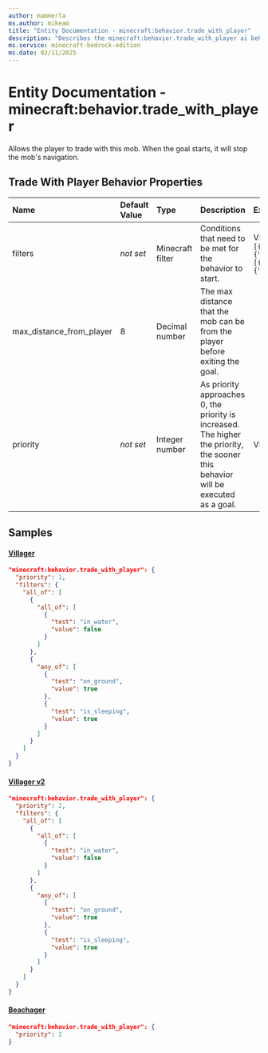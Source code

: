 ```yaml
---
author: mammerla
ms.author: mikeam
title: "Entity Documentation - minecraft:behavior.trade_with_player"
description: "Describes the minecraft:behavior.trade_with_player ai behavior component"
ms.service: minecraft-bedrock-edition
ms.date: 02/11/2025 
---
```


# Entity Documentation - minecraft:behavior.trade_with_player

Allows the player to trade with this mob. When the goal starts, it will stop the mob's navigation.


## Trade With Player Behavior Properties

|Name       |Default Value |Type |Description |Example Values |
|:----------|:-------------|:----|:-----------|:------------- |
| filters | *not set* | Minecraft filter | Conditions that need to be met for the behavior to start. | Villager: `{"all_of":[{"all_of":[{"test":"in_water","value":false}]},{"any_of":[{"test":"on_ground","value":true},{"test":"is_sleeping","value":true}]}]}` | 
| max_distance_from_player | 8 | Decimal number | The max distance that the mob can be from the player before exiting the goal. |  | 
| priority | *not set* | Integer number | As priority approaches 0, the priority is increased. The higher the priority, the sooner this behavior will be executed as a goal. | Villager: `1`, Villager v2: `2` | 

## Samples

#### [Villager](https://github.com/Mojang/bedrock-samples/tree/preview/behavior_pack/entities/villager.json)


```json
"minecraft:behavior.trade_with_player": {
  "priority": 1,
  "filters": {
    "all_of": [
      {
        "all_of": [
          {
            "test": "in_water",
            "value": false
          }
        ]
      },
      {
        "any_of": [
          {
            "test": "on_ground",
            "value": true
          },
          {
            "test": "is_sleeping",
            "value": true
          }
        ]
      }
    ]
  }
}
```

#### [Villager v2](https://github.com/Mojang/bedrock-samples/tree/preview/behavior_pack/entities/villager_v2.json)


```json
"minecraft:behavior.trade_with_player": {
  "priority": 2,
  "filters": {
    "all_of": [
      {
        "all_of": [
          {
            "test": "in_water",
            "value": false
          }
        ]
      },
      {
        "any_of": [
          {
            "test": "on_ground",
            "value": true
          },
          {
            "test": "is_sleeping",
            "value": true
          }
        ]
      }
    ]
  }
}
```

#### [Beachager](https://github.com/microsoft/minecraft-samples/tree/main/chill_oasis_blocks_and_features/chill_oasis_assets/behavior_packs/chill_oasis_assets/entities/beachager.behavior.json)


```json
"minecraft:behavior.trade_with_player": {
  "priority": 2
}
```
